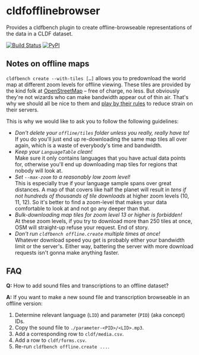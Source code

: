 # cldfofflinebrowser

Provides a cldfbench plugin to create offline-browseable representations
of the data in a CLDF dataset.

[![Build Status](https://github.com/cldf/cldfofflinebrowser/workflows/tests/badge.svg)](https://github.com/cldf/cldfofflinebrowser/actions?query=workflow%3Atests)
[![PyPI](https://img.shields.io/pypi/v/cldfofflinebrowser.svg)](https://pypi.org/project/cldfofflinebrowser)

## Notes on offline maps

`cldfbench create --with-tiles […]` allows you to predownload the world map at
different zoom levels for offline viewing.  These tiles are provided by the kind
folk at [OpenStreetMap][osm] – free of charge, no less.  But obviously they're
not wizards who can make bandwidth appear out of thin air.  That's why we should
all be nice to them and [play by their rules][osm-policy] to reduce strain on
their servers.

[osm]: https://www.openstreetmap.org/
[osm-policy]: https://operations.osmfoundation.org/policies/tiles/

This is why we would like to ask you to follow the following guidelines:

 * *Don't delete your `offline/tiles` folder unless you really, really have
   to!*<br>
   If you do you'll just end up re-downloading the same map tiles all over
   again, which is a waste of everybody's time and bandwidth.
 * *Keep your `LanguageTable` clean!*<br>
   Make sure it only contains languages that you have actual data points for,
   otherwise you'll end up downloading map tiles for regions that nobody will
   look at.
 * *Set `--max-zoom` to a reasonably low zoom level!*<br>
   This is especially true if your language sample spans over great distances.
   A map of that covers like half the planet will result in *tens if not
   hundreds of thousands of tile downloads* at higher zoom levels (10, 11, 12).
   So it's better to find a zoom-level that makes your data comfortable to look
   at and not go any deeper than that.
 * *Bulk-downloading map tiles for zoom level 13 or higher is forbidden!*<br>
   At these zoom levels, if you try to download more than 250 tiles at once, OSM
   will straight-up refuse your request.  End of story.
 * *Don't run `cldfbench offline.create` multiple times at once!*<br>
   Whatever download speed you get is probably either your bandwidth limit or
   the server's.  Either way, battering the server with more download requests
   isn't gonna make anything faster.

## FAQ

**Q:** How to add sound files and transcriptions to an offline dataset?

**A:** If you want to make a new sound file and transcription browseable in an offline version:
1. Determine relevant language (`LID`) and parameter (`PID`) (aka concept) IDs.
2. Copy the sound file to `./parameter-<PID>/<LID>.mp3`.
3. Add a corresponding row to `cldf/media.csv`.
4. Add a row to `cldf/forms.csv`.
5. Re-run `cldfbench offline.create ...`.
